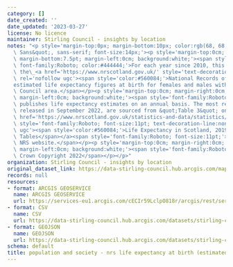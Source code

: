 ```yaml
---
category: []
date_created: ''
date_updated: '2023-03-27'
license: No licence
maintainer: Stirling Council - insights by location
notes: "<p style='margin-top:0px; margin-bottom:10px; color:rgb(68, 68, 68); font-family:&quot;Open\
  \ Sans&quot;, sans-serif; font-size:14px;'><p style='margin-top:0cm; margin-right:0cm;\
  \ margin-bottom:7.5pt; margin-left:0cm; background:white;'><span style='font-size:11.0pt;\
  \ font-family:Roboto; color:#444444;'>For each year since 2010, this dataset shows\
  \ the\_<a href='https://www.nrscotland.gov.uk/' style='text-decoration-line:none;'\
  \ rel='nofollow ugc'><span style='color:#560084;'>National Records of Scotland (NRS)</span></a>\_\
  estimated life expectancy figures at birth for females and males within the Stirling\
  \ Council area.</span></p><p style='margin-top:0cm; margin-right:0cm; margin-bottom:7.5pt;\
  \ margin-left:0cm; background:white;'><span style='font-family:Roboto; font-size:11pt;'>NRS\
  \ publishes life expectancy estimates on an annual basis. The most recent data,\
  \ released in September 2022, are sourced from &quot;Table 3&quot; on the\_</span><a\
  \ href='https://www.nrscotland.gov.uk/statistics-and-data/statistics/statistics-by-theme/life-expectancy/life-expectancy-in-scotland/2019-2021'\
  \ style='font-family:Roboto; font-size:11pt; text-decoration-line:none;' rel='nofollow\
  \ ugc'><span style='color:#560084;'>Life Expectancy in Scotland, 2019-2021 Data\
  \ Tables</span></a><span style='font-family:Roboto; font-size:11pt;'>\_page on the\
  \ NRS website.</span></p><p style='margin-top:0cm; margin-right:0cm; margin-bottom:7.5pt;\
  \ margin-left:0cm; background:white;'><span style='font-family:Roboto; font-size:11pt;'>\xA9\
  \ Crown Copyright 2022</span></p></p>"
organization: Stirling Council - insights by location
original_dataset_link: https://data-stirling-council.hub.arcgis.com/maps/stirling-council::population-and-society-nrs-life-expectancy-at-birth-estimated
records: null
resources:
- format: ARCGIS GEOSERVICE
  name: ARCGIS GEOSERVICE
  url: https://services-eu1.arcgis.com/cECIr59LclpO818r/arcgis/rest/services/population%20and%20society%20-%20life%20expectancy%20at%20birth%20(estimated)/FeatureServer/0
- format: CSV
  name: CSV
  url: https://data-stirling-council.hub.arcgis.com/datasets/stirling-council::population-and-society-nrs-life-expectancy-at-birth-estimated.csv?outSR=%7B%22latestWkid%22%3A3857%2C%22wkid%22%3A102100%7D
- format: GEOJSON
  name: GEOJSON
  url: https://data-stirling-council.hub.arcgis.com/datasets/stirling-council::population-and-society-nrs-life-expectancy-at-birth-estimated.geojson?outSR=%7B%22latestWkid%22%3A3857%2C%22wkid%22%3A102100%7D
schema: default
title: population and society - nrs life expectancy at birth (estimated)
---
```

